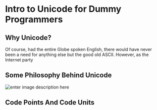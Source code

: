 # Intro to Unicode for Dummy Programmers

## Why Unicode?

Of course, had the entire Globe spoken English, there would have never been a need for anything else but the good old ASCII. However, as the Internet party

## Some Philosophy Behind Unicode

![enter image description here](https://habrastorage.org/files/8d7/2ec/9c0/8d72ec9c07104b969e8bb6aab644c27a.png)


## Code Points And Code Units

<!--stackedit_data:
eyJoaXN0b3J5IjpbMTAwNDY4ODM5MywtMTU4ODc5NjY2XX0=
-->
